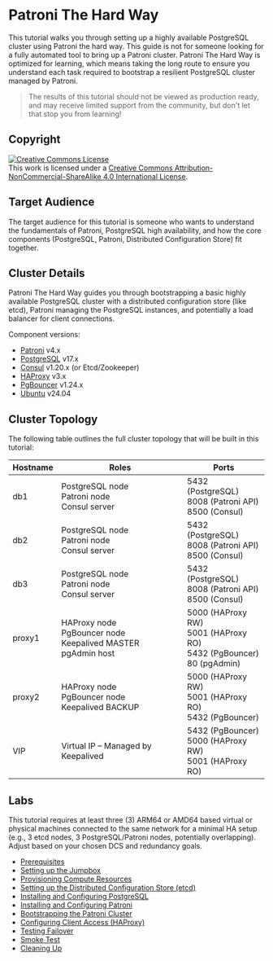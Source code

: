 # Patroni The Hard Way

This tutorial walks you through setting up a highly available PostgreSQL cluster using Patroni the hard way. This guide is not for someone looking for a fully automated tool to bring up a Patroni cluster. Patroni The Hard Way is optimized for learning, which means taking the long route to ensure you understand each task required to bootstrap a resilient PostgreSQL cluster managed by Patroni.

> The results of this tutorial should not be viewed as production ready, and may receive limited support from the community, but don't let that stop you from learning!

## Copyright

<a rel="license" href="http://creativecommons.org/licenses/by-nc-sa/4.0/"><img alt="Creative Commons License" style="border-width:0" src="https://i.creativecommons.org/l/by-nc-sa/4.0/88x31.png" /></a><br />This work is licensed under a <a rel="license" href="http://creativecommons.org/licenses/by-nc-sa/4.0/">Creative Commons Attribution-NonCommercial-ShareAlike 4.0 International License</a>.


## Target Audience

The target audience for this tutorial is someone who wants to understand the fundamentals of Patroni, PostgreSQL high availability, and how the core components (PostgreSQL, Patroni, Distributed Configuration Store) fit together.

## Cluster Details

Patroni The Hard Way guides you through bootstrapping a basic highly available PostgreSQL cluster with a distributed configuration store (like etcd), Patroni managing the PostgreSQL instances, and potentially a load balancer for client connections.

Component versions:

* [Patroni](https://github.com/zalando/patroni) v4.x
* [PostgreSQL](https://www.postgresql.org/) v17.x
* [Consul](https://github.com/hashicorp/consul/) v1.20.x (or Etcd/Zookeeper)
* [HAProxy](https://github.com/haproxy/haproxy/) v3.x
* [PgBouncer](https://github.com/pgbouncer/pgbouncer) v1.24.x
* [Ubuntu](https://ubuntu.com/) v24.04

## Cluster Topology

The following table outlines the full cluster topology that will be built in this tutorial:

| Hostname | Roles | Ports |
|----------|-------|-------|
| db1 | PostgreSQL node<br>Patroni node<br>Consul server | 5432 (PostgreSQL)<br>8008 (Patroni API)<br>8500 (Consul) |
| db2 | PostgreSQL node<br>Patroni node<br>Consul server | 5432 (PostgreSQL)<br>8008 (Patroni API)<br>8500 (Consul) |
| db3 | PostgreSQL node<br>Patroni node<br>Consul server | 5432 (PostgreSQL)<br>8008 (Patroni API)<br>8500 (Consul) |
| proxy1 | HAProxy node<br>PgBouncer node<br>Keepalived MASTER<br>pgAdmin host | 5000 (HAProxy RW)<br>5001 (HAProxy RO)<br>5432 (PgBouncer)<br>80 (pgAdmin) |
| proxy2 | HAProxy node<br>PgBouncer node<br>Keepalived BACKUP | 5000 (HAProxy RW)<br>5001 (HAProxy RO)<br>5432 (PgBouncer) |
| VIP | Virtual IP – Managed by Keepalived | 5432 (PgBouncer)<br>5000 (HAProxy RW)<br>5001 (HAProxy RO) |

## Labs

This tutorial requires at least three (3) ARM64 or AMD64 based virtual or physical machines connected to the same network for a minimal HA setup (e.g., 3 etcd nodes, 3 PostgreSQL/Patroni nodes, potentially overlapping). Adjust based on your chosen DCS and redundancy goals.

* [Prerequisites](docs/01-prerequisites.md)
* [Setting up the Jumpbox](docs/02-jumpbox.md)
* [Provisioning Compute Resources](docs/03-compute-resources.md)
* [Setting up the Distributed Configuration Store (etcd)](docs/04-setting-up-dcs.md)
* [Installing and Configuring PostgreSQL](docs/05-configuring-postgresql.md)
* [Installing and Configuring Patroni](docs/06-configuring-patroni.md)
* [Bootstrapping the Patroni Cluster](docs/07-bootstrapping-patroni.md)
* [Configuring Client Access (HAProxy)](docs/08-configuring-client-access.md)
* [Testing Failover](docs/09-testing-failover.md)
* [Smoke Test](docs/10-smoke-test.md)
* [Cleaning Up](docs/11-cleanup.md)
